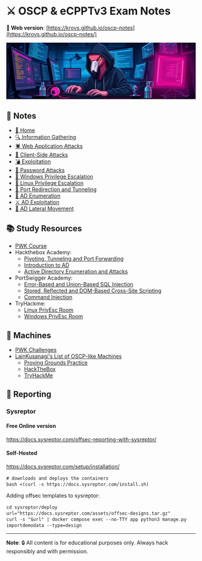 # ⚔️ OSCP & eCPPTv3 Exam Notes

**🍕 Web version**: [https://krovs.github.io/oscp-notes](https://krovs.github.io/oscp-notes/)

<div align="center">
    <img src=docs/assets/banner.png>
</div>

## 🦩 Notes

- [🦩 Home](docs/index.md)
- [🔍 Information Gathering](docs/10_information_gathering.md)
- [🕷️ Web Application Attacks](docs/11_web_attacks.md)
- [🎣 Client-Side Attacks](docs/12_client-side_attacks.md)
- [💣 Exploitation](docs/13_exploitation.md)
- [📃 Password Attacks](docs/14_passwords_attacks.md)
- [📎 Windows Privilege Escalation](docs/15_windows_privesc.md)
- [🐧 Linux Privilege Escalation](docs/16_linux_privesc.md)
- [🚢 Port Redirection and Tunneling](docs/17_port_redirection_tunneling.md)
- [🔭 AD Enumeration](docs/18_ad_enum.md)
- [⚔️ AD Exploitation](docs/19_ad_exploitation.md)
- [🏹 AD Lateral Movement](docs/20_ad_lateral_mov.md)

## 📚 Study Resources

- [PWK Course](https://portal.offsec.com/courses/pen-200-44065/overview)
- Hackthebox Academy:
  - [Pivoting, Tunneling and Port Forwarding](https://academy.hackthebox.com/module/details/158)
  - [Introduction to AD](https://academy.hackthebox.com/module/details/74)
  - [Active Directory Enumeration and Attacks](https://academy.hackthebox.com/module/details/143)
- PortSwigger Academy:
  - [Error-Based and Union-Based SQL Injection](https://portswigger.net/web-security/sql-injection)
  - [Stored, Reflected and DOM-Based Cross-Site Scripting](https://portswigger.net/web-security/cross-site-scripting)
  - [Command Injection](https://portswigger.net/web-security/command-injection)
- TryHackme:
  - [Linux PrivEsc Room](https://tryhackme.com/r/room/linuxprivesc)
  - [Windows PrivEsc Room](https://tryhackme.com/r/room/windows10privesc)

## 🤖 Machines

- [PWK Challenges](https://portal.offsec.com/courses/pen-200-44065/labs)
- [LainKusanagi's List of OSCP-like Machines](https://docs.google.com/spreadsheets/d/18weuz_Eeynr6sXFQ87Cd5F0slOj9Z6rt)
  - [Proving Grounds Practice](https://portal.offsec.com/labs/practice)
  - [HackTheBox](https://app.hackthebox.com)
  - [TryHackMe](https://tryhackme.com)

## 📝 Reporting

### Sysreptor

#### Free Online version

<https://docs.sysreptor.com/offsec-reporting-with-sysreptor/>

#### Self-Hosted

<https://docs.sysreptor.com/setup/installation/>

```shell
# downloads and deploys the containers
bash <(curl -s https://docs.sysreptor.com/install.sh)
```

Adding offsec templates to sysreptor:

```shell
cd sysreptor/deploy
url="https://docs.sysreptor.com/assets/offsec-designs.tar.gz"
curl -s "$url" | docker compose exec --no-TTY app python3 manage.py importdemodata --type=design
```

-----------------------

**Note**:
🔒 All content is for educational purposes only. Always hack responsibly and with permission.

